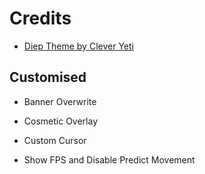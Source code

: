 # Credits

- [Diep Theme by Clever Yeti](https://github.com/CleverYeti/diep-themes/blob/main/diep-themes.js)

## Customised

- Banner Overwrite

- Cosmetic Overlay

- Custom Cursor
  
- Show FPS and Disable Predict Movement
